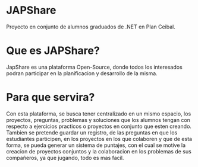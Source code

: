 # JAPShare
Proyecto en conjunto de alumnos graduados de .NET en Plan Ceibal.

# Que es JAPShare?
JapShare es una plataforma Open-Source, donde todos los interesados podran participar en la 
planificacion y desarrollo de la misma.

# Para que servira?
Con esta plataforma, se busca tener centralizado en un mismo espacio, los proyectos, preguntas, problemas y soluciones
que los alumnos tengan con respecto a ejercicios practicos o proyectos en conjunto que esten creando.
Tambien se pretende guardar un registro, de las preguntas en que los estudiantes participen, en los proyectos en los que colaboren
y que de esta forma, se pueda generar un sistema de puntajes, con el cual se motive la creacion de proyectos conjuntos y la colaboracion 
en los problemas de sus compañeros, ya que jugando, todo es mas facil.
